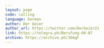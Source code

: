 ```yaml
---
layout: page
code: calling
language: German
author: Der Geier
author_url: https://twitter.com/DerGeier21
link: https://telegra.ph/Berufung-04-07
archive: https://archive.ph/3EAgF
---
```

